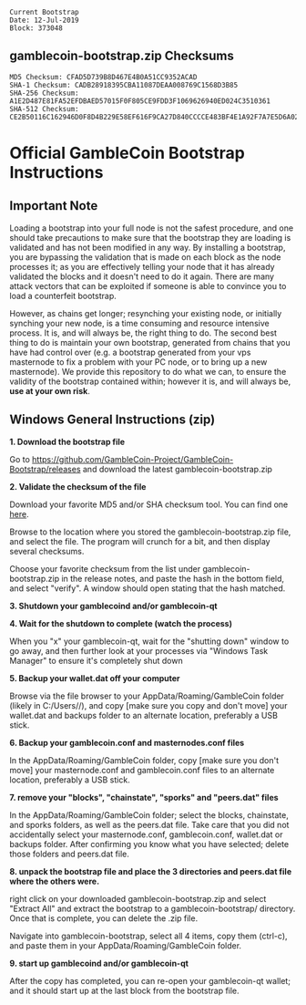 ```
Current Bootstrap
Date: 12-Jul-2019
Block: 373048
```
## gamblecoin-bootstrap.zip Checksums
```
MD5 Checksum: CFAD5D739B8D467E4B0A51CC9352ACAD
SHA-1 Checksum: CADB28918395CBA11087DEAA008769C1568D3B85
SHA-256 Checksum: A1E2D487E81FA52EFDBAED57015F0F805CE9FDD3F1069626940ED024C3510361
SHA-512 Checksum: CE2B50116C162946D0F8D4B229E58EF616F9CA27D840CCCCE483BF4E1A92F7A7E5D6A02F30B465FF25BAEC46325089D32A2B8C8D5E66B4FFD9E9EEF29E682CA9
```

# Official GambleCoin Bootstrap Instructions
## Important Note
Loading a bootstrap into your full node is not the safest procedure, and one should take precautions to make sure that the bootstrap they are loading is validated and has not been modified in any way.  By installing a bootstrap, you are bypassing the validation that is made on each block as the node processes it; as you are effectively telling your node that it has already validated the blocks and it doesn't need to do it again.  There are many attack vectors that can be exploited if someone is able to convince you to load a counterfeit bootstrap.

However, as chains get longer; resynching your existing node, or initially synching your new node, is a time consuming and resource intensive process.  It is, and will always be, the right thing to do.  The second best thing to do is maintain your own bootstrap, generated from chains that you have had control over (e.g. a bootstrap generated from your vps masternode to fix a problem with your PC node, or to bring up a new masternode).  We provide this repository to do what we can, to ensure the validity of the bootstrap contained within; however it is, and will always be, **use at your own risk**.

## Windows General Instructions (zip)
**1. Download the bootstrap file**

Go to https://github.com/GambleCoin-Project/GambleCoin-Bootstrap/releases and download the latest gamblecoin-bootstrap.zip
 
**2. Validate the checksum of the file**

Download your favorite MD5 and/or SHA checksum tool.  You can find one [here](http://raylin.wordpress.com/downloads/md5-sha-1-checksum-utility).

Browse to the location where you stored the gamblecoin-bootstrap.zip file, and select the file.  The program will crunch for a bit, and then display several checksums.

Choose your favorite checksum from the list under gamblecoin-bootstrap.zip in the release notes, and paste the hash in the bottom field, and select "verify".  A window should open stating that the hash matched.

**3. Shutdown your gamblecoind and/or gamblecoin-qt**
 
**4. Wait for the shutdown to complete (watch the process)**

When you "x" your gamblecoin-qt, wait for the "shutting down" window to go away, and then further look at your processes via "Windows Task Manager" to ensure it's completely shut down
 
**5. Backup your wallet.dat off your computer**

Browse via the file browser to your AppData/Roaming/GambleCoin folder (likely in C:/Users/<username>/), and copy [make sure you copy and don't move] your wallet.dat and backups folder to an alternate location, preferably a USB stick.

**6. Backup your gamblecoin.conf and masternodes.conf files**

In the AppData/Roaming/GambleCoin folder, copy [make sure you don't move] your masternode.conf and gamblecoin.conf files to an alternate location, preferably a USB stick.

**7. remove your "blocks", "chainstate", "sporks" and "peers.dat" files**

In the AppData/Roaming/GambleCoin folder; select the blocks, chainstate, and sporks folders, as well as the peers.dat file.  Take care that you did not accidentally select your masternode.conf, gamblecoin.conf, wallet.dat or backups folder.  After confirming you know what you have selected; delete those folders and peers.dat file.
 
**8. unpack the bootstrap file and place the 3 directories and peers.dat file where the others were.**

right click on your downloaded gamblecoin-bootstrap.zip and select "Extract All" and extract the bootstrap to a gamblecoin-bootstrap/ directory.   Once that is complete, you can delete the .zip file.

Navigate into gamblecoin-bootstrap, select all 4 items, copy them (ctrl-c), and paste them in your AppData/Roaming/GambleCoin folder.
 
**9. start up gamblecoind and/or gamblecoin-qt**

After the copy has completed, you can re-open your gamblecoin-qt wallet; and it should start up at the last block from the bootstrap file.
